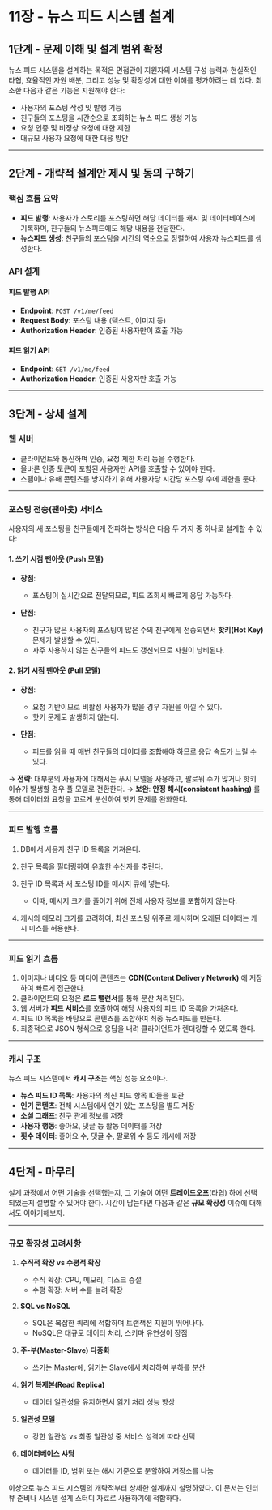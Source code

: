 

# 11장 - 뉴스 피드 시스템 설계

## 1단계 - 문제 이해 및 설계 범위 확정

뉴스 피드 시스템을 설계하는 목적은 면접관이 지원자의 시스템 구성 능력과 현실적인 타협, 효율적인 자원 배분, 그리고 성능 및 확장성에 대한 이해를 평가하려는 데 있다.
최소한 다음과 같은 기능은 지원해야 한다:

* 사용자의 포스팅 작성 및 발행 기능
* 친구들의 포스팅을 시간순으로 조회하는 뉴스 피드 생성 기능
* 요청 인증 및 비정상 요청에 대한 제한
* 대규모 사용자 요청에 대한 대응 방안

---

## 2단계 - 개략적 설계안 제시 및 동의 구하기

### 핵심 흐름 요약

* **피드 발행**: 사용자가 스토리를 포스팅하면 해당 데이터를 캐시 및 데이터베이스에 기록하며, 친구들의 뉴스피드에도 해당 내용을 전달한다.
* **뉴스피드 생성**: 친구들의 포스팅을 시간의 역순으로 정렬하여 사용자 뉴스피드를 생성한다.

### API 설계

#### 피드 발행 API

* **Endpoint**: `POST /v1/me/feed`
* **Request Body**: 포스팅 내용 (텍스트, 이미지 등)
* **Authorization Header**: 인증된 사용자만이 호출 가능

#### 피드 읽기 API

* **Endpoint**: `GET /v1/me/feed`
* **Authorization Header**: 인증된 사용자만 호출 가능

---

## 3단계 - 상세 설계

### 웹 서버

* 클라이언트와 통신하며 인증, 요청 제한 처리 등을 수행한다.
* 올바른 인증 토큰이 포함된 사용자만 API를 호출할 수 있어야 한다.
* 스팸이나 유해 콘텐츠를 방지하기 위해 사용자당 시간당 포스팅 수에 제한을 둔다.

---

### 포스팅 전송(팬아웃) 서비스

사용자의 새 포스팅을 친구들에게 전파하는 방식은 다음 두 가지 중 하나로 설계할 수 있다:

#### 1. **쓰기 시점 팬아웃 (Push 모델)**

* **장점**:

  * 포스팅이 실시간으로 전달되므로, 피드 조회시 빠르게 응답 가능하다.
* **단점**:

  * 친구가 많은 사용자의 포스팅이 많은 수의 친구에게 전송되면서 **핫키(Hot Key)** 문제가 발생할 수 있다.
  * 자주 사용하지 않는 친구들의 피드도 갱신되므로 자원이 낭비된다.

#### 2. **읽기 시점 팬아웃 (Pull 모델)**

* **장점**:

  * 요청 기반이므로 비활성 사용자가 많을 경우 자원을 아낄 수 있다.
  * 핫키 문제도 발생하지 않는다.
* **단점**:

  * 피드를 읽을 때 매번 친구들의 데이터를 조합해야 하므로 응답 속도가 느릴 수 있다.

→ **전략**: 대부분의 사용자에 대해서는 푸시 모델을 사용하고, 팔로워 수가 많거나 핫키 이슈가 발생할 경우 풀 모델로 전환한다.
→ **보완**: **안정 해시(consistent hashing)** 를 통해 데이터와 요청을 고르게 분산하여 핫키 문제를 완화한다.

---

### 피드 발행 흐름

1. DB에서 사용자 친구 ID 목록을 가져온다.
2. 친구 목록을 필터링하여 유효한 수신자를 추린다.
3. 친구 ID 목록과 새 포스팅 ID를 메시지 큐에 넣는다.

   * 이때, 메시지 크기를 줄이기 위해 전체 사용자 정보를 포함하지 않는다.
4. 캐시의 메모리 크기를 고려하여, 최신 포스팅 위주로 캐시하며 오래된 데이터는 캐시 미스를 허용한다.

---

### 피드 읽기 흐름

1. 이미지나 비디오 등 미디어 콘텐츠는 **CDN(Content Delivery Network)** 에 저장하여 빠르게 접근한다.
2. 클라이언트의 요청은 **로드 밸런서**를 통해 분산 처리된다.
3. 웹 서버가 **피드 서비스**를 호출하여 해당 사용자의 피드 ID 목록을 가져온다.
4. 피드 ID 목록을 바탕으로 콘텐츠를 조합하여 최종 뉴스피드를 만든다.
5. 최종적으로 JSON 형식으로 응답을 내려 클라이언트가 렌더링할 수 있도록 한다.

---

### 캐시 구조

뉴스 피드 시스템에서 **캐시 구조**는 핵심 성능 요소이다.

* **뉴스 피드 ID 목록**: 사용자의 최신 피드 항목 ID들을 보관
* **인기 콘텐츠**: 전체 시스템에서 인기 있는 포스팅을 별도 저장
* **소셜 그래프**: 친구 관계 정보를 저장
* **사용자 행동**: 좋아요, 댓글 등 활동 데이터를 저장
* **횟수 데이터**: 좋아요 수, 댓글 수, 팔로워 수 등도 캐시에 저장

---

## 4단계 - 마무리

설계 과정에서 어떤 기술을 선택했는지, 그 기술이 어떤 **트레이드오프**(타협) 하에 선택되었는지 설명할 수 있어야 한다.
시간이 남는다면 다음과 같은 **규모 확장성** 이슈에 대해서도 이야기해보자.

---

### 규모 확장성 고려사항

1. **수직적 확장 vs 수평적 확장**

   * 수직 확장: CPU, 메모리, 디스크 증설
   * 수평 확장: 서버 수를 늘려 확장

2. **SQL vs NoSQL**

   * SQL은 복잡한 쿼리에 적합하며 트랜잭션 지원이 뛰어나다.
   * NoSQL은 대규모 데이터 처리, 스키마 유연성이 장점

3. **주-부(Master-Slave) 다중화**

   * 쓰기는 Master에, 읽기는 Slave에서 처리하여 부하를 분산

4. **읽기 복제본(Read Replica)**

   * 데이터 일관성을 유지하면서 읽기 처리 성능 향상

5. **일관성 모델**

   * 강한 일관성 vs 최종 일관성 중 서비스 성격에 따라 선택

6. **데이터베이스 샤딩**

   * 데이터를 ID, 범위 또는 해시 기준으로 분할하여 저장소를 나눔


이상으로 뉴스 피드 시스템의 개략적부터 상세한 설계까지 설명하였다.
이 문서는 인터뷰 준비나 시스템 설계 스터디 자료로 사용하기에 적합하다.
